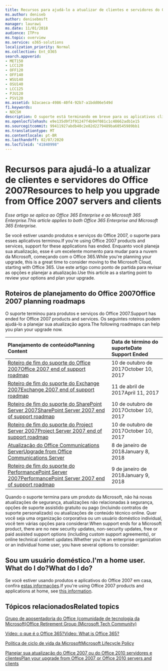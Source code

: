 ```yaml
---
title: Recursos para ajudá-lo a atualizar de clientes e servidores do Office 2007
ms.author: deniseb
author: denisebmsft
manager: laurawi
ms.date: 11/01/2018
audience: ITPro
ms.topic: overview
ms.service: o365-solutions
localization_priority: Normal
ms.collection: Ent_O365
search.appverid:
- MET150
- LCC120
- OFF120
- OFF140
- WSU140
- OSU140
- LCC125
- PJU120
- PSV120
ms.assetid: b2acaeca-4986-40f4-92b7-a1bdd06e549d
f1.keywords:
- NOCSH
description: O suporte está terminando em breve para os aplicativos cliente e servidores do Office 2007, e os acordos de suporte personalizados não estão disponíveis. Use este artigo para começar a planejar sua atualização agora.
ms.openlocfilehash: e9e135d9f3f91247f4b94f081c1c48662adb1e15
ms.sourcegitcommit: 99411927abdb40c2e82d2279489ba60545989bb1
ms.translationtype: MT
ms.contentlocale: pt-BR
ms.lasthandoff: 02/07/2020
ms.locfileid: "41840998"
---
```

# <a name="resources-to-help-you-upgrade-from-office-2007-servers-and-clients"></a><span data-ttu-id="ceda7-104">Recursos para ajudá-lo a atualizar de clientes e servidores do Office 2007</span><span class="sxs-lookup"><span data-stu-id="ceda7-104">Resources to help you upgrade from Office 2007 servers and clients</span></span>

<span data-ttu-id="ceda7-105">*Esse artigo se aplica ao Office 365 Enterprise e ao Microsoft 365 Enterprise.*</span><span class="sxs-lookup"><span data-stu-id="ceda7-105">*This article applies to both Office 365 Enterprise and Microsoft 365 Enterprise.*</span></span>

<span data-ttu-id="ceda7-106">Se você estiver usando produtos e serviços do Office 2007, o suporte para esses aplicativos terminou.</span><span class="sxs-lookup"><span data-stu-id="ceda7-106">If you're using Office 2007 products and services, support for these applications has ended.</span></span> <span data-ttu-id="ceda7-107">Enquanto você planeja sua atualização, esse é um excelente momento para mudar para a nuvem da Microsoft, começando com o Office 365.</span><span class="sxs-lookup"><span data-stu-id="ceda7-107">While you're planning your upgrade, this is a great time to consider moving to the Microsoft Cloud, starting with Office 365.</span></span> <span data-ttu-id="ceda7-108">Use este artigo como ponto de partida para revisar as opções e planejar a atualização.</span><span class="sxs-lookup"><span data-stu-id="ceda7-108">Use this article as a starting point to review your options and plan your upgrade.</span></span>
      
## <a name="office-2007-planning-roadmaps"></a><span data-ttu-id="ceda7-109">Roteiros de planejamento do Office 2007</span><span class="sxs-lookup"><span data-stu-id="ceda7-109">Office 2007 planning roadmaps</span></span>
  
<span data-ttu-id="ceda7-110">O suporte terminou para produtos e serviços do Office 2007.</span><span class="sxs-lookup"><span data-stu-id="ceda7-110">Support has ended for Office 2007 products and services.</span></span> <span data-ttu-id="ceda7-111">Os seguintes roteiros podem ajudá-lo a planejar sua atualização agora.</span><span class="sxs-lookup"><span data-stu-id="ceda7-111">The following roadmaps can help you plan your upgrade now.</span></span>

|<span data-ttu-id="ceda7-112">**Planejamento de conteúdo**</span><span class="sxs-lookup"><span data-stu-id="ceda7-112">**Planning Content**</span></span>|<span data-ttu-id="ceda7-113">**Data de término do suporte**</span><span class="sxs-lookup"><span data-stu-id="ceda7-113">**Date Support Ended**</span></span>|
|:-----|:-----|
|[<span data-ttu-id="ceda7-114">Roteiro de fim do suporte do Office 2007</span><span class="sxs-lookup"><span data-stu-id="ceda7-114">Office 2007 end of support roadmap</span></span>](https://docs.microsoft.com/DeployOffice/office-2007-end-support-roadmap) <br/> |<span data-ttu-id="ceda7-115">10 de outubro de 2017</span><span class="sxs-lookup"><span data-stu-id="ceda7-115">October 10, 2017</span></span>  <br/> |
|[<span data-ttu-id="ceda7-116">Roteiro de fim do suporte do Exchange 2007</span><span class="sxs-lookup"><span data-stu-id="ceda7-116">Exchange 2007 end of support roadmap</span></span>](exchange-2007-end-of-support.md) <br/> |<span data-ttu-id="ceda7-117">11 de abril de 2017</span><span class="sxs-lookup"><span data-stu-id="ceda7-117">April 11, 2017</span></span>  <br/> |
|[<span data-ttu-id="ceda7-118">Roteiro de fim do suporte do SharePoint Server 2007</span><span class="sxs-lookup"><span data-stu-id="ceda7-118">SharePoint Server 2007 end of support roadmap</span></span>](sharepoint-2007-end-of-support.md) <br/> |<span data-ttu-id="ceda7-119">10 de outubro de 2017</span><span class="sxs-lookup"><span data-stu-id="ceda7-119">October 10, 2017</span></span>  <br/> |
|[<span data-ttu-id="ceda7-120">Roteiro de fim do suporte do Project Server 2007</span><span class="sxs-lookup"><span data-stu-id="ceda7-120">Project Server 2007 end of support roadmap</span></span>](project-server-2007-end-of-support.md) <br/> |<span data-ttu-id="ceda7-121">10 de outubro de 2017</span><span class="sxs-lookup"><span data-stu-id="ceda7-121">October 10, 2017</span></span>  <br/> |
|[<span data-ttu-id="ceda7-122">Atualização do Office Communications Server</span><span class="sxs-lookup"><span data-stu-id="ceda7-122">Upgrade from Office Communications Server</span></span>](https://docs.microsoft.com/SkypeForBusiness/plan-your-deployment/upgrade) <br/> |<span data-ttu-id="ceda7-123">8 de janeiro de 2018</span><span class="sxs-lookup"><span data-stu-id="ceda7-123">January 8, 2018</span></span>  <br/> |
|[<span data-ttu-id="ceda7-124">Roteiro de fim do suporte do PerformancePoint Server 2007</span><span class="sxs-lookup"><span data-stu-id="ceda7-124">PerformancePoint Server 2007 end of support roadmap</span></span>](pps-2007-end-of-support.md) <br/> |<span data-ttu-id="ceda7-125">9 de janeiro de 2018</span><span class="sxs-lookup"><span data-stu-id="ceda7-125">January 9, 2018</span></span>  <br/> |
   
<span data-ttu-id="ceda7-126">Quando o suporte termina para um produto da Microsoft, não há novas atualizações de segurança, atualizações não relacionadas à segurança, opções de suporte assistido gratuito ou pago (incluindo contratos de suporte personalizado) ou atualizações de conteúdo técnico online. Quer você seja uma organização corporativa ou um usuário doméstico individual, você tem várias opções para considerar:</span><span class="sxs-lookup"><span data-stu-id="ceda7-126">When support ends for a Microsoft product, there are no new security updates, non-security updates, free or paid assisted support options (including custom support agreements), or online technical content updates.Whether you're an enterprise organization or an individual home user, you have several options to consider:</span></span>

## <a name="im-a-home-user-what-do-i-do"></a><span data-ttu-id="ceda7-127">Sou um usuário doméstico.</span><span class="sxs-lookup"><span data-stu-id="ceda7-127">I'm a home user.</span></span> <span data-ttu-id="ceda7-128">What do I do?</span><span class="sxs-lookup"><span data-stu-id="ceda7-128">What do I do?</span></span>

<span data-ttu-id="ceda7-129">Se você estiver usando produtos e aplicativos do Office 2007 em casa, confira [estas informações](plan-upgrade-previous-versions-office.md#im-a-home-user-what-do-i-do).</span><span class="sxs-lookup"><span data-stu-id="ceda7-129">If you're using Office 2007 products and applications at home, see [this information](plan-upgrade-previous-versions-office.md#im-a-home-user-what-do-i-do).</span></span>
     
## <a name="related-topics"></a><span data-ttu-id="ceda7-130">Tópicos relacionados</span><span class="sxs-lookup"><span data-stu-id="ceda7-130">Related topics</span></span>

[<span data-ttu-id="ceda7-131">Grupo de aposentadoria do Office (comunidade de tecnologia da Microsoft)</span><span class="sxs-lookup"><span data-stu-id="ceda7-131">Office Retirement Group (Microsoft Tech Community)</span></span>](https://go.microsoft.com/fwlink/?linkid=842065)
  
[<span data-ttu-id="ceda7-132">Vídeo: o que é o Office 365?</span><span class="sxs-lookup"><span data-stu-id="ceda7-132">Video: What is Office 365?</span></span>](https://support.office.com/article/847caf12-2589-452c-8aca-1c009797678b.aspx)
  
[<span data-ttu-id="ceda7-133">Política de ciclo de vida da Microsoft</span><span class="sxs-lookup"><span data-stu-id="ceda7-133">Microsoft Lifecycle Policy</span></span>](https://go.microsoft.com/fwlink/?linkid=865200)

[<span data-ttu-id="ceda7-134">Planejar sua atualização do Office 2007 ou do Office 2010 servidores e clientes</span><span class="sxs-lookup"><span data-stu-id="ceda7-134">Plan your upgrade from Office 2007 or Office 2010 servers and clients</span></span>](plan-upgrade-previous-versions-office.md)
  

